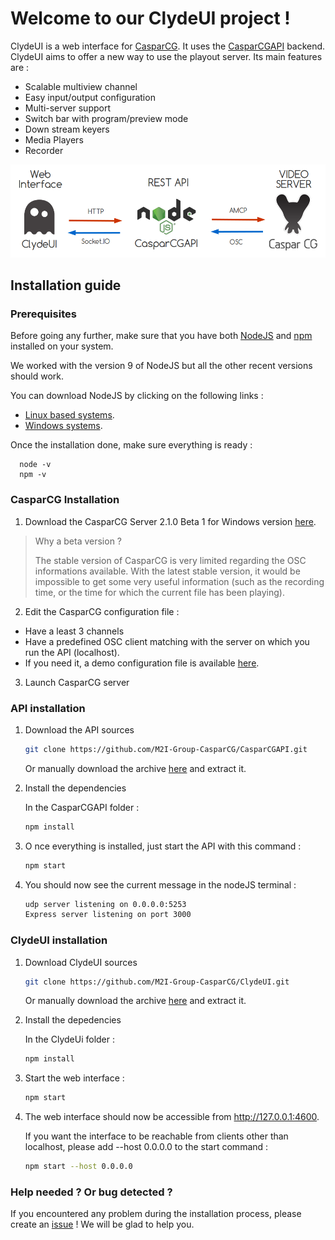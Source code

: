 # Welcome to our ClydeUI project ! 

ClydeUI is a web interface for [CasparCG](http://casparcg.com/). It uses the [CasparCGAPI](https://github.com/M2I-Group-CasparCG/CasparCGAPI) backend. 
ClydeUI aims to offer a new way to use the playout server. Its main features are :

  * Scalable multiview channel
  * Easy input/output configuration
  * Multi-server support
  * Switch bar with program/preview mode
  * Down stream keyers
  * Media Players
  * Recorder

![ClydeUi_Composants](ressources/ClydeUI.png)

## Installation guide


### Prerequisites

Before going any further, make sure that you have both [NodeJS](https://nodejs.org/en/) and [npm](https://www.npmjs.com/) installed on your system. 

We worked with the version 9 of NodeJS but all the other recent versions should work. 

You can download NodeJS by clicking on the following links :

  * [Linux based systems](https://nodejs.org/en/download/package-manager/).
  * [Windows systems](https://nodejs.org/en/download/).

Once the installation done, make sure everything is ready :

```
  node -v
  npm -v
```

### CasparCG Installation

1. Download the CasparCG Server 2.1.0 Beta 1 for Windows version [here](http://casparcg.com/download.html).

> Why a beta version ?
>
> The stable version of CasparCG is very limited regarding the OSC informations available. With the latest stable version, it would be impossible to get some very useful information (such as the recording time, or the time for which the current file has been playing).


2. Edit the CasparCG configuration file :
  * Have a least 3 channels
  * Have a predefined OSC client matching with the server on which you run the API (localhost).
  * If you need it, a demo configuration file is available [here](https://github.com/M2I-Group-CasparCG/CasparCGAPI/blob/master/utilities/API/caspar.config).

3. Launch CasparCG server


### API installation

1. Download the API sources
    ```bash
    git clone https://github.com/M2I-Group-CasparCG/CasparCGAPI.git
    ```
    Or manually download the archive [here](https://github.com/M2I-Group-CasparCG/CasparCGAPI.git) and extract it.
2. Install the dependencies

    In the CasparCGAPI folder : 
    ```bash
    npm install
    ```
3. O    nce everything is installed, just start the API with this command :
    ```bash
    npm start 
    ```

4. You should now see the current message in the nodeJS terminal :
    ```bash
    udp server listening on 0.0.0.0:5253
    Express server listening on port 3000
    ```

### ClydeUI installation

1. Download ClydeUI sources
    ```bash
    git clone https://github.com/M2I-Group-CasparCG/ClydeUI.git
    ```
    
    Or manually download the archive [here](https://github.com/M2I-Group-CasparCG/ClydeUI.git)  and extract it.

2. Install the depedencies

    In the ClydeUi folder :

    ```bash
    npm install
    ```

3. Start the web interface : 
    ```bash
    npm start
    ```

4. The web interface should now be accessible from http://127.0.0.1:4600.


    If you want the interface to be reachable from clients other than localhost, please add --host 0.0.0.0 to the start command :


    ```bash
    npm start --host 0.0.0.0
    ```

### Help needed ? Or bug detected ?

If you encountered any problem during the installation process, please create an [issue](https://github.com/M2I-Group-CasparCG/ClydeUI/issues/new/choose) ! We will be glad to help you. 
